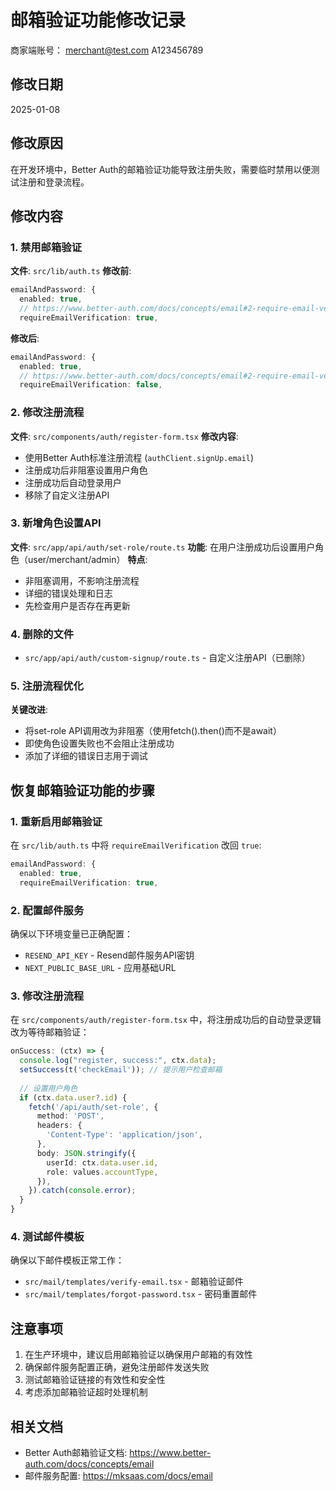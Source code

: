 # 邮箱验证功能修改记录

商家端账号：
merchant@test.com
A123456789


## 修改日期
2025-01-08

## 修改原因
在开发环境中，Better Auth的邮箱验证功能导致注册失败，需要临时禁用以便测试注册和登录流程。

## 修改内容

### 1. 禁用邮箱验证
**文件**: `src/lib/auth.ts`
**修改前**:
```typescript
emailAndPassword: {
  enabled: true,
  // https://www.better-auth.com/docs/concepts/email#2-require-email-verification
  requireEmailVerification: true,
```

**修改后**:
```typescript
emailAndPassword: {
  enabled: true,
  // https://www.better-auth.com/docs/concepts/email#2-require-email-verification
  requireEmailVerification: false,
```

### 2. 修改注册流程
**文件**: `src/components/auth/register-form.tsx`
**修改内容**:
- 使用Better Auth标准注册流程 (`authClient.signUp.email`)
- 注册成功后非阻塞设置用户角色
- 注册成功后自动登录用户
- 移除了自定义注册API

### 3. 新增角色设置API
**文件**: `src/app/api/auth/set-role/route.ts`
**功能**: 在用户注册成功后设置用户角色（user/merchant/admin）
**特点**: 
- 非阻塞调用，不影响注册流程
- 详细的错误处理和日志
- 先检查用户是否存在再更新

### 4. 删除的文件
- `src/app/api/auth/custom-signup/route.ts` - 自定义注册API（已删除）

### 5. 注册流程优化
**关键改进**:
- 将set-role API调用改为非阻塞（使用fetch().then()而不是await）
- 即使角色设置失败也不会阻止注册成功
- 添加了详细的错误日志用于调试

## 恢复邮箱验证功能的步骤

### 1. 重新启用邮箱验证
在 `src/lib/auth.ts` 中将 `requireEmailVerification` 改回 `true`:
```typescript
emailAndPassword: {
  enabled: true,
  requireEmailVerification: true,
```

### 2. 配置邮件服务
确保以下环境变量已正确配置：
- `RESEND_API_KEY` - Resend邮件服务API密钥
- `NEXT_PUBLIC_BASE_URL` - 应用基础URL

### 3. 修改注册流程
在 `src/components/auth/register-form.tsx` 中，将注册成功后的自动登录逻辑改为等待邮箱验证：
```typescript
onSuccess: (ctx) => {
  console.log("register, success:", ctx.data);
  setSuccess(t('checkEmail')); // 提示用户检查邮箱
  
  // 设置用户角色
  if (ctx.data.user?.id) {
    fetch('/api/auth/set-role', {
      method: 'POST',
      headers: {
        'Content-Type': 'application/json',
      },
      body: JSON.stringify({
        userId: ctx.data.user.id,
        role: values.accountType,
      }),
    }).catch(console.error);
  }
}
```

### 4. 测试邮件模板
确保以下邮件模板正常工作：
- `src/mail/templates/verify-email.tsx` - 邮箱验证邮件
- `src/mail/templates/forgot-password.tsx` - 密码重置邮件

## 注意事项
1. 在生产环境中，建议启用邮箱验证以确保用户邮箱的有效性
2. 确保邮件服务配置正确，避免注册邮件发送失败
3. 测试邮箱验证链接的有效性和安全性
4. 考虑添加邮箱验证超时处理机制

## 相关文档
- Better Auth邮箱验证文档: https://www.better-auth.com/docs/concepts/email
- 邮件服务配置: https://mksaas.com/docs/email 